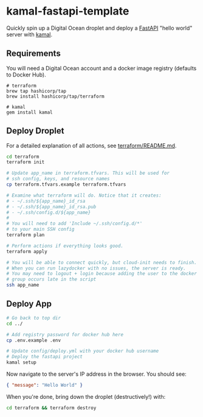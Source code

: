 # kamal-fastapi-template

Quickly spin up a Digital Ocean droplet and deploy a
[FastAPI](https://fastapi.tiangolo.com/) "hello world" server with
[kamal](https://kamal-deploy.org/docs/installation/).

## Requirements

You will need a Digital Ocean account and a docker image registry (defaults to
Docker Hub).

```
# terraform
brew tap hashicorp/tap
brew install hashicorp/tap/terraform

# kamal
gem install kamal
```

## Deploy Droplet

For a detailed explanation of all actions, see
[terraform/README.md](terraform/README.md]).

```sh
cd terraform
terraform init

# Update app_name in terraform.tfvars. This will be used for
# ssh config, keys, and resource names
cp terraform.tfvars.example terraform.tfvars

# Examine what terraform will do. Notice that it creates:
# - ~/.ssh/${app_name}_id_rsa
# - ~/.ssh/${app_name}_id_rsa.pub
# - ~/.ssh/config.d/${app_name}
#
# You will need to add 'Include ~/.ssh/config.d/*'
# to your main SSH config
terraform plan

# Perform actions if everything looks good.
terraform apply

# You will be able to connect quickly, but cloud-init needs to finish.
# When you can run lazydocker with no issues, the server is ready.
# You may need to logout + login because adding the user to the docker
# group occurs late in the script
ssh app_name
```

## Deploy App

```sh
# Go back to top dir
cd ../

# Add registry password for docker hub here
cp .env.example .env

# Update config/deploy.yml with your docker hub username
# Deploy the fastapi project
kamal setup
```

Now navigate to the server's IP address in the browser. You should see:

```json
{ "message": "Hello World" }
```

When you're done, bring down the droplet (destructively!) with:

```sh
cd terraform && terraform destroy
```
